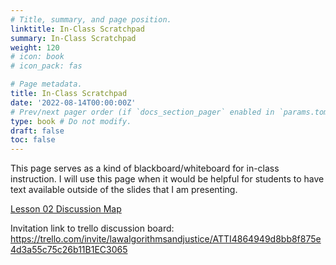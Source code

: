 ```yaml
---
# Title, summary, and page position.
linktitle: In-Class Scratchpad
summary: In-Class Scratchpad
weight: 120
# icon: book
# icon_pack: fas

# Page metadata.
title: In-Class Scratchpad
date: '2022-08-14T00:00:00Z'
# Prev/next pager order (if `docs_section_pager` enabled in `params.toml`)
type: book # Do not modify.
draft: false
toc: false
---
```


This page serves as a kind of blackboard/whiteboard for in-class instruction. I will use this page when it would be helpful for students to have text available outside of the slides that I am presenting.


[Lesson 02 Discussion Map](class02.png)

Invitation link to trello discussion board:
https://trello.com/invite/lawalgorithmsandjustice/ATTI4864949d8bb8f875e4d3a55c75c26b11B1EC3065

